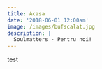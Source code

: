 ```yaml
---
title: Acasa
date: '2018-06-01 12:00am'
image: /images/bufscalat.jpg
description: |
  Soulmatters - Pentru noi!
---
```


test
